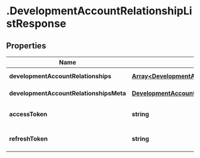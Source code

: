 # .DevelopmentAccountRelationshipListResponse

## Properties

Name | Type | Description | Notes
------------ | ------------- | ------------- | -------------
**developmentAccountRelationships** | [**Array&lt;DevelopmentAccountRelationshipData&gt;**](DevelopmentAccountRelationshipData.md) |  | [default to undefined]
**developmentAccountRelationshipsMeta** | [**DevelopmentAccountRelationshipListResponseMeta**](DevelopmentAccountRelationshipListResponseMeta.md) |  | [default to undefined]
**accessToken** | **string** |  | [optional] [default to undefined]
**refreshToken** | **string** |  | [optional] [default to undefined]

